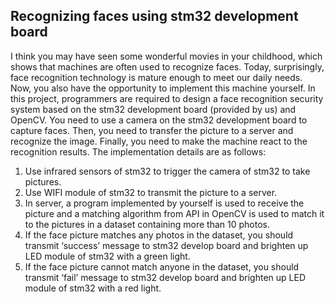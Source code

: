 <!--
 * @Author: nanoseeds
 * @Date: 2020-05-07 10:37:43
 * @LastEditTime: 2020-05-07 10:39:28
 * @License: CC-BY-NC-SA_V4_0 or any later version 
 -->
## Recognizing faces using stm32 development board
I think you may have seen some wonderful movies in your childhood, which shows that machines are often used to recognize faces. Today, surprisingly, face recognition technology is mature enough to meet our daily needs. Now, you also have the opportunity to implement this machine yourself. In this project, programmers are required to design a face recognition security system based on the stm32 development board (provided by us) and OpenCV. You need to use a camera on the stm32 development board to capture faces. Then, you need to transfer the picture to a server and recognize the image. Finally, you need to make the machine react to the recognition results. The implementation details are as follows: 
1.  Use infrared sensors of stm32 to trigger the camera of stm32 to take pictures.
2.  Use WIFI module of stm32 to transmit the picture to a server.
3.  In server, a program implemented by yourself is used to receive the picture and a matching algorithm from API in OpenCV is used to match it to the pictures in a dataset containing more than 10 photos.
4.  If the face picture matches any photos in the dataset, you should transmit ‘success’ message to stm32 develop board and brighten up LED module of stm32 with a green light.
5.  If the face picture cannot match anyone in the dataset, you should transmit ‘fail’ message to stm32 develop board and brighten up LED module of stm32 with a red light.
